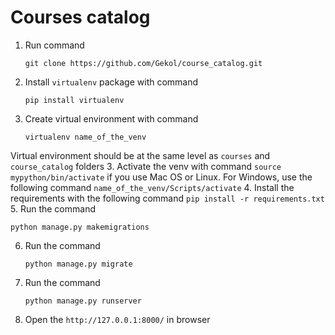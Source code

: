 # Courses catalog
1. Run command
    ```
    git clone https://github.com/Gekol/course_catalog.git
    ```
2. Install `virtualenv` package with command
   ```
   pip install virtualenv
   ```
3. Create virtual environment with command
    ```
    virtualenv name_of_the_venv
    ```
Virtual environment should be at the same level as `courses` and `course_catalog` folders
3. Activate the venv with command
    ```
    source mypython/bin/activate
    ```
if you use Mac OS or Linux. For Windows, use the following command
    ```
    name_of_the_venv/Scripts/activate
    ```
4. Install the requirements with the following command
    ```
    pip install -r requirements.txt
    ```
5. Run the command
   ```
   python manage.py makemigrations
   ```
6. Run the command
   ```
   python manage.py migrate
   ```
7. Run the command
   ```
   python manage.py runserver
   ```
8. Open the ```http://127.0.0.1:8000/``` in browser